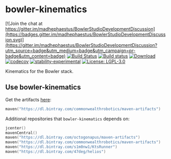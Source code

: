 # bowler-kinematics

[![Join the chat at https://gitter.im/madhephaestus/BowlerStudioDevelopmentDiscussion](https://badges.gitter.im/madhephaestus/BowlerStudioDevelopmentDiscussion.svg)](https://gitter.im/madhephaestus/BowlerStudioDevelopmentDiscussion?utm_source=badge&utm_medium=badge&utm_campaign=pr-badge&utm_content=badge)
[![Build Status](https://travis-ci.org/CommonWealthRobotics/bowler-kinematics.svg?branch=master)](https://travis-ci.org/CommonWealthRobotics/bowler-kinematics)
[![Build status](https://ci.appveyor.com/api/projects/status/69ryb38xhj0ckbru?svg=true)](https://ci.appveyor.com/project/Octogonapus/bowler-kinematics)
[![Download](https://api.bintray.com/packages/commonwealthrobotics/maven-artifacts/bowler-kinematics/images/download.svg) ](https://bintray.com/commonwealthrobotics/maven-artifacts/bowler-kinematics/_latestVersion)
[![codecov](https://codecov.io/gh/CommonWealthRobotics/bowler-kinematics/branch/master/graph/badge.svg)](https://codecov.io/gh/CommonWealthRobotics/bowler-kinematics)
[![stability-experimental](https://img.shields.io/badge/stability-experimental-orange.svg)](https://github.com/emersion/stability-badges#experimental)
[![License: LGPL-3.0](https://img.shields.io/github/license/CommonWealthRobotics/bowler-kinematics.svg)](https://img.shields.io/github/license/CommonWealthRobotics/bowler-kinematics.svg)

Kinematics for the Bowler stack.

## Use bowler-kinematics

Get the artifacts [here](https://bintray.com/commonwealthrobotics/maven-artifacts/bowler-kinematics/_latestVersion):
```kotlin
maven("https://dl.bintray.com/commonwealthrobotics/maven-artifacts")
```

Additional repositories that `bowler-kinematics` depends on:
```kotlin
jcenter()
mavenCentral()
maven("https://dl.bintray.com/octogonapus/maven-artifacts")
maven("https://dl.bintray.com/commonwealthrobotics/maven-artifacts")
maven("https://dl.bintray.com/s1m0nw1/KtsRunner")
maven("https://dl.bintray.com/47deg/helios")
```
